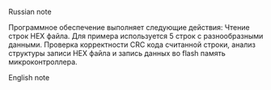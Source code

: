 Russian note

Программное обеспечение выполняет следующие действия:
Чтение строк HEX файла. Для примера используется 5 строк с разнообразными данными.
Проверка корректности CRC кода считанной строки, анализ структуры записи HEX файла и запись данных во flash память микроконтроллера.

English note

